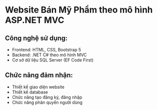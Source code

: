 # Website Bán Mỹ Phẩm theo mô hình ASP.NET MVC
## Công nghệ sử dụng:
- Frontend: HTML, CSS, Bootstrap 5
- Backend: .NET C# theo mô hình MVC
- Cơ sở dữ liệu SQL Server (EF Code First)
## Chức năng đảm nhận:
- Thiết kế giao diện website
- Thiết kế database
- Chức năng tạo đăng ký, đăng nhập
- Chức năng phân quyền người dùng
